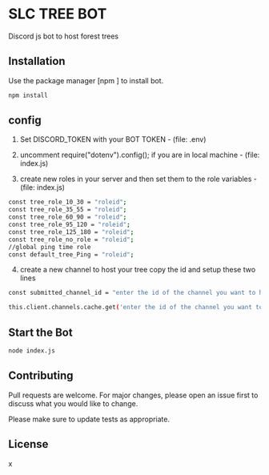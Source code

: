 # SLC TREE BOT

Discord js bot to host forest trees

## Installation

Use the package manager [npm ] to install bot.

```bash
npm install
```

## config

1. Set DISCORD_TOKEN with your BOT TOKEN - (file: .env)
2. uncomment require("dotenv").config(); if you are in local machine - (file: index.js)

3. create new roles in your server and then set them to the role variables - (file: index.js)

```bash
const tree_role_10_30 = "roleid";
const tree_role_35_55 = "roleid";
const tree_role_60_90 = "roleid";
const tree_role_95_120 = "roleid";
const tree_role_125_180 = "roleid";
const tree_role_no_role = "roleid";
//global ping time role
const default_tree_Ping = "roleid";
```

4. create a new channel to host your tree copy the id and setup these two lines

```bash
const submitted_channel_id = "enter the id of the channel you want to host your tree";

this.client.channels.cache.get('enter the id of the channel you want to host your tree').send(
```

## Start the Bot

```bash
node index.js
```

## Contributing

Pull requests are welcome. For major changes, please open an issue first to discuss what you would like to change.

Please make sure to update tests as appropriate.

## License

x
